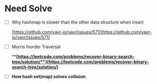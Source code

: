 # Need Solve

*   [ ] Why hashmap is slower than the other data structure when insert

    [https://github.com/vavr-io/vavr/issues/571](https://github.com/vavr-io/vavr/issues/571)
*   [ ] Morris Inorder Traversal

    ****[**https://leetcode.com/problems/recover-binary-search-tree/solution/**](https://leetcode.com/problems/recover-binary-search-tree/solution/)****
* [ ] **How hash set(map) solves collision**
